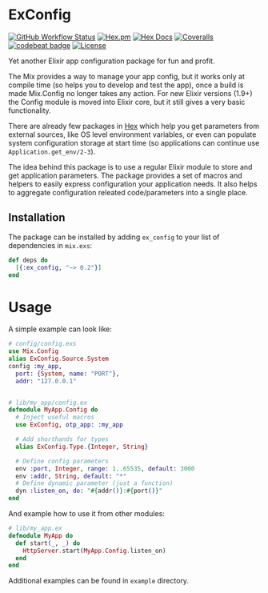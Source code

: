 # ExConfig

[![GitHub Workflow Status](https://img.shields.io/github/actions/workflow/status/sega-yarkin/ex_config/elixir.yml?branch=master&style=flat-square)](https://github.com/sega-yarkin/ex_config/actions/workflows/elixir.yml)
[![Hex.pm](https://img.shields.io/hexpm/v/ex_config.svg?style=flat-square)](https://hex.pm/packages/ex_config)
[![Hex Docs](https://img.shields.io/badge/hex-docs-blue.svg?style=flat-square)](https://hexdocs.pm/ex_config/)
[![Coveralls](https://img.shields.io/coveralls/github/sega-yarkin/ex_config?style=flat-square)](https://coveralls.io/github/sega-yarkin/ex_config?branch=master)
[![codebeat badge](https://codebeat.co/badges/da6d58c1-6461-4190-96d1-96a808c708e3)](https://codebeat.co/projects/github-com-sega-yarkin-ex_config-master)
[![License](https://img.shields.io/badge/license-MIT-blue.svg?style=flat-square)](https://opensource.org/licenses/MIT)

Yet another Elixir app configuration package for fun and profit.


The Mix provides a way to manage your app config, but it works only at compile
time (so helps you to develop and test the app), once a build is made
Mix.Config no longer takes any action.
For new Elixir versions (1.9+) the Config module is moved into Elixir core,
but it still gives a very basic functionality.

There are already few packages in [Hex](https://hex.pm) which help you get
parameters from external sources, like OS level environment variables, or even
can populate system configuration storage at start time (so applications can
continue use `Application.get_env/2-3`).


The idea behind this package is to use a regular Elixir module to store and
get application parameters. The package provides a set of macros and helpers
to easily express configuration your application needs. It also helps
to aggregate configuration releated code/parameters into a single place.

## Installation

The package can be installed by adding `ex_config` to your list of dependencies
in `mix.exs`:

```elixir
def deps do
  [{:ex_config, "~> 0.2"}]
end
```

# Usage

A simple example can look like:

```elixir
# config/config.exs
use Mix.Config
alias ExConfig.Source.System
config :my_app,
  port: {System, name: "PORT"},
  addr: "127.0.0.1"


# lib/my_app/config.ex
defmodule MyApp.Config do
  # Inject useful macros 
  use ExConfig, otp_app: :my_app

  # Add shorthands for types
  alias ExConfig.Type.{Integer, String}

  # Define config parameters
  env :port, Integer, range: 1..65535, default: 3000
  env :addr, String, default: "*"
  # Define dynamic parameter (just a function)
  dyn :listen_on, do: "#{addr()}:#{port()}"
end
```

And example how to use it from other modules:

```elixir
# lib/my_app.ex
defmodule MyApp do
  def start(_, _) do
    HttpServer.start(MyApp.Config.listen_on)
  end
end
```

Additional examples can be found in `example` directory.
